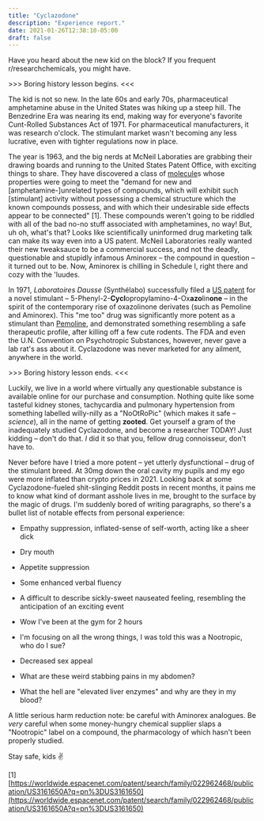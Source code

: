 ```yaml
---
title: "Cyclazodone"
description: "Experience report."
date: 2021-01-26T12:38:10-05:00
draft: false
---
```


Have you heard about the new kid on the block? If you frequent r/researchchemicals, you might have.

\>\>\> Boring history lesson begins. \<\<\<

The kid is not so new. In the late 60s and early 70s, pharmaceutical amphetamine abuse in the United States was hiking up a steep hill. The Benzedrine Era was nearing its end, making way for everyone's favorite Cunt-Rolled Substances Act of 1971. For pharmaceutical manufacturers, it was research o'clock. The stimulant market wasn't becoming any less lucrative, even with tighter regulations now in place.

The year is 1963, and the big nerds at McNeil Laboraties are grabbing their drawing boards and running to the United States Patent Office, with exciting things to share. They have discovered a class of [molecule](https://worldwide.espacenet.com/patent/search/family/022962468/publication/US3161650A?q=pn%3DUS3161650)s whose properties were going to meet the "demand for new and \[amphetamine-\]unrelated types of compounds, which will exhibit such \[stimulant\] activity without possessing a chemical structure which the known compounds possess, and with which their undesirable side effects appear to be connected" \[1\]. These compounds weren't going to be riddled with all of the bad no-no stuff associated with amphetamines, no way!  But, uh oh, what's that? Looks like scientifically uninformed drug marketing talk can make its way even into a US patent. McNeil Laboratories really wanted their new tweaksauce to be a commercial success, and not the deadly, questionable and stupidly infamous Aminorex – the compound in question – it turned out to be. Now, Aminorex is chilling in Schedule I, right there and cozy with the 'luudes.

In 1971, *Laboratoires Dausse* (Synthélabo) successfully filed a [US patent](https://worldwide.espacenet.com/patent/search/family/023428296/publication/US3321470A?q=pn%3DUS3321470) for a novel stimulant – 5-Phenyl-2-**Cycl**opropylamino-4-Ox**azo**lin**one** – in the spirit of the contemporary rise of oxazolinone derivates (such as Pemoline and Aminorex). This "me too" drug was significantly more potent as a stimulant than [Pemoline](https://en.wikipedia.org/wiki/Pemoline), and demonstrated something resembling a safe therapeutic profile, after killing off a few cute rodents. The FDA and even the U.N. Convention on Psychotropic Substances, however, never gave a lab rat's ass about it. Cyclazodone was never marketed for any ailment, anywhere in the world.

\>\>\> Boring history lesson ends. \<\<\<

Luckily, we live in a world where virtually any questionable substance is available online for our purchase and consumption. Nothing quite like some tasteful kidney stones, tachycardia and pulmonary hypertension from something labelled willy-nilly as a "NoOtRoPic" (which makes it safe – *science*), all in the name of getting **zooted**. Get yourself a gram of the inadequately studied Cyclazodone, and become a researcher TODAY! Just kidding – don't do that. *I* did it so that you, fellow drug connoisseur, don't have to.

Never before have I tried a more potent – yet utterly dysfunctional – drug of the stimulant breed. At 30mg down the oral cavity my pupils and my ego were more inflated than crypto prices in 2021. Looking back at some Cyclazodone-fueled shit-slinging Reddit posts in recent months, it pains me to know what kind of dormant asshole lives in me, brought to the surface by the magic of drugs. I'm suddenly bored of writing paragraphs, so there's a bullet list of notable effects from personal experience:

- Empathy suppression, inflated-sense of self-worth, acting like a sheer dick

- Dry mouth

- Appetite suppression

- Some enhanced verbal fluency

- A difficult to describe sickly-sweet nauseated feeling, resembling the anticipation of an exciting event

- Wow I've been at the gym for 2 hours

- I'm focusing on all the wrong things, I was told this was a Nootropic, who do I sue?

- Decreased sex appeal

- What are these weird stabbing pains in my abdomen?

- What the hell are "elevated liver enzymes" and why are they in my blood?

A little serious harm reduction note: be careful with Aminorex analogues. Be *very* careful when some money-hungry chemical supplier slaps a "Nootropic" label on a compound, the pharmacology of which hasn't been properly studied.

Stay safe, kids ✌️

\[1\] [https://worldwide.espacenet.com/patent/search/family/022962468/publication/US3161650A?q=pn%3DUS3161650](https://worldwide.espacenet.com/patent/search/family/022962468/publication/US3161650A?q=pn%3DUS3161650)